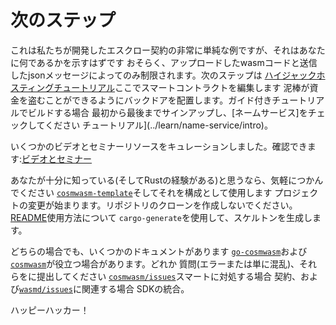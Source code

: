 # 次のステップ

これは私たちが開発したエスクロー契約の非常に単純な例ですが、それはあなたに何であるかを示すはずです
おそらく、アップロードしたwasmコードと送信したjsonメッセージによってのみ制限されます。次のステップは
[ハイジャックホスティングチュートリアル](../learn/hijack-escrow/intro.md)ここでスマートコントラクトを編集します
泥棒が資金を盗むことができるようにバックドアを配置します。ガイド付きチュートリアルでビルドする場合
最初から最後までサインアップし、[ネームサービス]をチェックしてください
チュートリアル](../learn/name-service/intro)。

いくつかのビデオとセミナーリソースをキュレーションしました。確認できます:[ビデオとセミナー](../learn/videos-workshops)

あなたが十分に知っている(そしてRustの経験がある)と思うなら、気軽につかんでください
[`cosmwasm-template`](https://github.com/CosmWasm/cosmwasm-template)そしてそれを構成として使用します
プロジェクトの変更が始まります。リポジトリのクローンを作成しないでください。
[README](https://github.com/CosmWasm/cosmwasm-template/blob/master/README.md)使用方法について
`cargo-generate`を使用して、スケルトンを生成します。

どちらの場合でも、いくつかのドキュメントがあります
[`go-cosmwasm`](https://github.com/CosmWasm/go-cosmwasm/blob/master/spec/Index.md)および
[`cosmwasm`](https://github.com/CosmWasm/cosmwasm/blob/master/README.md)が役立つ場合があります。どれか
質問(エラーまたは単に混乱)、それらをに提出してください
[`cosmwasm/issues`](https://github.com/CosmWasm/cosmwasm/issues)スマートに対処する場合
契約、および[`wasmd/issues`](https://github.com/CosmWasm/wasmd/issues)に関連する場合
SDKの統合。

ハッピーハッカー！
